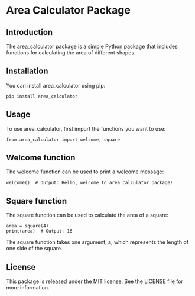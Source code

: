 # Area Calculator Package
## Introduction
The area_calculator package is a simple Python package that includes functions for calculating the area of different shapes.

## Installation
You can install area_calculator using pip:

```
pip install area_calculator
```
## Usage
To use area_calculator, first import the functions you want to use:

```
from area_calculator import welcome, square
```
## Welcome function
The welcome function can be used to print a welcome message:
```
welcome()  # Output: Hello, welcome to area calculator package!
```
## Square function
The square function can be used to calculate the area of a square:
```
area = square(4)
print(area)  # Output: 16
```
The square function takes one argument, a, which represents the length of one side of the square.

## License
This package is released under the MIT license. See the LICENSE file for more information.